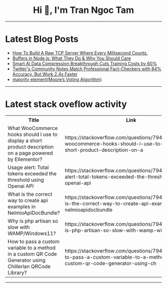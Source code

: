 <h1 align="center">Hi 👋, I'm Tran Ngoc Tam</h1>

---

# Latest Blog Posts 
<!-- BLOG-POST-LIST:START -->
- [How To Build A Raw TCP Server Where Every Millisecond Counts.](https://dev.to/sfundomhlungu/how-to-build-a-raw-tcp-server-where-every-millisecond-counts-55lm)
- [Buffers in Node.js: What They Do &amp; Why You Should Care](https://dev.to/sfundomhlungu/buffers-in-nodejs-what-they-do-why-you-should-care-46p1)
- [Smart AI Data Compression Breakthrough Cuts Training Costs by 60%](https://dev.to/mikeyoung44/smart-ai-data-compression-breakthrough-cuts-training-costs-by-60-34bf)
- [Twitter&#39;s Community Notes Match Professional Fact-Checkers with 84% Accuracy, But Work 2.4x Faster](https://dev.to/mikeyoung44/twitters-community-notes-match-professional-fact-checkers-with-84-accuracy-but-work-24x-faster-2bjd)
- [majority element&lpar;Moore’s Voting Algorithm&rpar;](https://dev.to/neelakandan_ravi_2000/majority-elementmoores-voting-algorithm-2gie)
<!-- BLOG-POST-LIST:END -->

---

# Latest stack oveflow activity
<table>
  <tr><th>Title</th><th>Link</th></tr>
  <!-- STACKOVERFLOW:START --><tr><td>What WooCommerce hooks should I use to display a short product description on a page powered by Ellementor?</td><td>https://stackoverflow.com/questions/79469282/what-woocommerce-hooks-should-i-use-to-display-a-short-product-description-on-a</td></tr><tr><td>Usage alert: Total tokens exceeded the threshold using Openai API</td><td>https://stackoverflow.com/questions/79469263/usage-alert-total-tokens-exceeded-the-threshold-using-openai-api</td></tr><tr><td>What is the correct way to create api examples in NelmioApiDocBundle?</td><td>https://stackoverflow.com/questions/79469183/what-is-the-correct-way-to-create-api-examples-in-nelmioapidocbundle</td></tr><tr><td>Why is php artisan so slow with WAMP/Windows11?</td><td>https://stackoverflow.com/questions/79469123/why-is-php-artisan-so-slow-with-wamp-windows11</td></tr><tr><td>How to pass a custom variable to a method in a custom QR Code Generator using Chillerlan QRCode Library?</td><td>https://stackoverflow.com/questions/79469040/how-to-pass-a-custom-variable-to-a-method-in-a-custom-qr-code-generator-using-ch</td></tr><!-- STACKOVERFLOW:END -->
</table>

---


